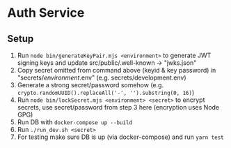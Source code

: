 # Auth Service

## Setup

1. Run `node bin/generateKeyPair.mjs <environment>` to generate JWT signing keys and update src/public/.well-known -> "jwks.json"
2. Copy secret omitted from command above (keyid & key password) in "secrets/_environment_.env" (e.g. secrets/development.env)
3. Generate a strong secret/password somehow (e.g. `crypto.randomUUID().replaceAll('-', '').substring(0, 16)`)
4. Run `node bin/lockSecret.mjs <environment> <secret>` to encrypt secrets, use secret/password from step 3 here (encryption uses Node GPG)
5. Run DB with `docker-compose up --build`
6. Run `./run_dev.sh <secret>`
7. For testing make sure DB is up (via docker-compose) and run `yarn test`
